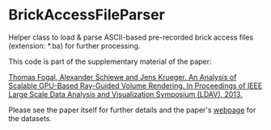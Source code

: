 BrickAccessFileParser
=====================

Helper class to load &amp; parse ASCII-based pre-recorded brick access files (extension: *.ba) for further processing.

This code is part of the supplementary material of the paper:

[Thomas Fogal, Alexander Schiewe and Jens Krueger.
An Analysis of Scalable GPU-Based Ray-Guided Volume Rendering.
In Proceedings of IEEE Large Scale Data Analysis and Visualization Symposium (LDAV), 2013.][paper]

Please see the paper itself for further details and the paper's [webpage][paper] for the datasets.

[paper]: http://hpc.uni-due.de/publications/2013/Fogal_2013_AAOS.html